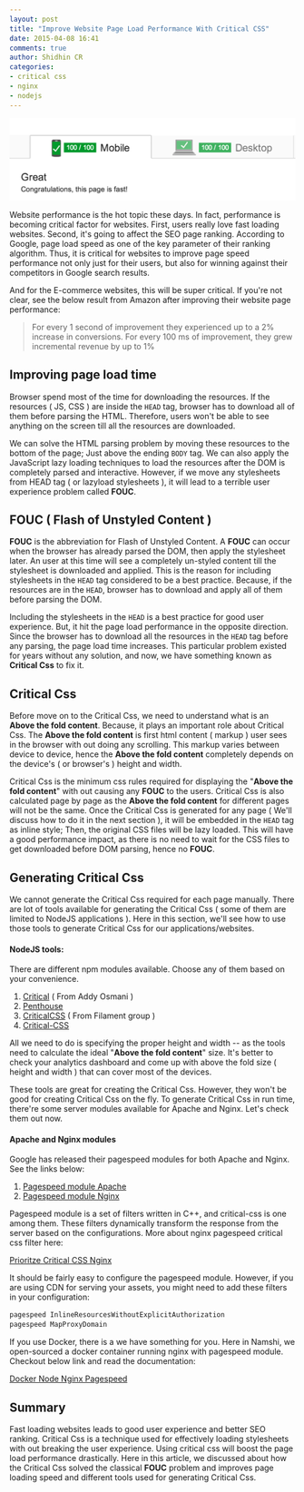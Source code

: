 ```yaml
---
layout: post
title: "Improve Website Page Load Performance With Critical CSS"
date: 2015-04-08 16:41
comments: true
author: Shidhin CR
categories: 
- critical css
- nginx
- nodejs
---
```


![Critical Css](/images/critical-css.png)

Website performance is the hot topic these days. In fact, performance is becoming critical factor for websites. First, users really love fast loading websites. Second, it's going to affect the SEO page ranking. According to Google,  page load speed as one of the key parameter of their ranking algorithm. Thus, it is critical for websites to improve page speed performance not only just for their users, but also for winning against their competitors in Google search results.

And for the E-commerce websites, this will be super critical. If you're not clear,  see the below result from Amazon after improving their website page performance:

> For every 1 second of improvement they experienced up to a 2% increase in conversions. For every 100 ms of improvement, they grew incremental revenue by up to 1%

## Improving page load time

Browser spend most of the time for downloading the resources. If the resources ( JS, CSS ) are inside the `HEAD` tag, browser has to download all of them before parsing the HTML. Therefore, users won't be able to see anything on the screen till all the resources are downloaded.
<!--more-->
We can solve the HTML parsing problem by moving these resources to the bottom of the page; Just above the ending `BODY` tag. We can also apply the JavaScript lazy loading techniques to load the resources after the DOM is completely parsed and interactive. However, if we move any stylesheets from HEAD tag ( or lazyload stylesheets ), it will lead to a terrible user experience problem called **FOUC**. 

## FOUC  ( Flash of Unstyled Content )

**FOUC** is the abbreviation for Flash of Unstyled Content.  A **FOUC** can occur when the browser has already parsed the DOM, then apply the stylesheet later.  An user at this time will see a completely un-styled content till the stylesheet is downloaded and applied. This is the reason for including stylesheets in the `HEAD` tag considered to be a best practice. Because, if the resources are in the `HEAD`, browser has to download and apply all of them before parsing the DOM. 

Including the stylesheets in the `HEAD` is a best practice for good user experience. But, it hit the page load performance in the opposite direction. Since the browser has to download all the resources in the `HEAD` tag before any parsing, the page load time increases. This particular problem existed for years without any solution, and now, we have something known as **Critical Css** to fix it.

## Critical Css

Before move on to the Critical Css, we need to understand what is an **Above the fold content**. Because, it plays an important role about Critical Css. The **Above the fold content** is first html content ( markup ) user sees in the browser with out doing any scrolling. This markup varies between device to device, hence the  **Above the fold content** completely depends on the device's ( or browser's ) height and width.

Critical Css is the minimum css rules required for displaying the "**Above the fold content**" with out causing any **FOUC** to the users. Critical Css is also calculated page by page as the **Above the fold content** for different pages will not be the same. Once the Critical Css is generated for any page ( We'll discuss how to do it in the next section ), it will be embedded in the `HEAD` tag as inline style; Then, the original CSS files will be lazy loaded. This will have a good performance impact, as there is no need to wait for the CSS files to get downloaded before DOM parsing, hence no **FOUC**.

## Generating Critical Css

We cannot generate the Critical Css required for each page manually. There are lot of tools available for generating the Critical Css ( some of them are limited to NodeJS applications ). Here in this section, we'll see how to use those tools to generate Critical Css for our applications/websites.

#### NodeJS tools:

There are different npm modules available. Choose any of them based on your convenience.

1. [Critical](https://www.npmjs.com/package/critical) ( From Addy Osmani )
2. [Penthouse](https://www.npmjs.com/package/penthouse)
3. [CriticalCSS](https://github.com/filamentgroup/criticalCSS) ( From Filament group )
4. [Critical-CSS](https://www.npmjs.com/package/critical-css)

All we need to do is specifying the proper height and width -- as the tools need to calculate the ideal "**Above the fold content**" size.  It's better to check your analytics dashboard and come up with above the fold size ( height and width ) that can cover most of the devices. 

These tools are great for creating the Critical Css. However, they won't be good for creating Critical Css on the fly. To generate Critical Css in run time, there're some server modules available for Apache and Nginx. Let's check them out now.

#### Apache and Nginx modules

Google has released their pagespeed modules for both Apache and Nginx. See the links below:

1. [Pagespeed module Apache](http://modpagespeed.com/)
2. [Pagespeed module Nginx](http://ngxpagespeed.com/)

Pagespeed module is a set of filters written in C++, and critical-css is one among them. These filters dynamically transform the response from the server based on the configurations. More about nginx pagespeed critical css filter here:

[Prioritze Critical CSS Nginx](https://developers.google.com/speed/pagespeed/module/filter-prioritize-critical-css)

It should be fairly easy to configure the pagespeed module. However, if you are using CDN for serving your assets, you might need to add these filters in your configuration:

```sh
pagespeed InlineResourcesWithoutExplicitAuthorization
pagespeed MapProxyDomain
```

If you use Docker, there is a we have something for you. Here in Namshi, we open-sourced a docker container running nginx with pagespeed module. Checkout below link and read the documentation:

[Docker Node Nginx Pagespeed](https://github.com/namshi/docker-node-nginx-pagespeed)

## Summary

Fast loading websites leads to good user experience and better SEO ranking. Critical Css is a technique used for effectively loading stylesheets with out breaking the user experience. Using critical css will boost the page load performance drastically.  Here in this article, we discussed about how the Critical Css solved the classical **FOUC** problem and improves page loading speed and different tools used for generating Critical Css. 
